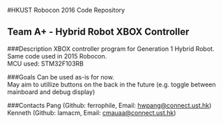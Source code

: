 #HKUST Robocon 2016 Code Repository
## Team A+ - Hybrid Robot XBOX Controller

###Description
XBOX controller program for Generation 1 Hybrid Robot.<br/>
Same code used in 2015 Robocon.<br/>
MCU used: STM32F103RB<br/>

###Goals
Can be used as-is for now.<br/>
May aim to utillize buttons on the back in the future (e.g. toggle between mainboard and debug display)<br/>

###Contacts
Pang (Github: ferrophile, Email: hwpang@connect.ust.hk)<br/>
Kenneth (Github: Iamacm, Email: cmauaa@connect.ust.hk)<br/>
